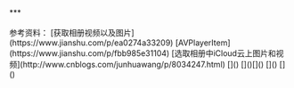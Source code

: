 <br/>
***
<br/>

<br/>
参考资料：
[获取相册视频以及图片](https://www.jianshu.com/p/ea0274a33209)
[AVPlayerItem](https://www.jianshu.com/p/fbb985e31104)
[选取相册中iCloud云上图片和视频](http://www.cnblogs.com/junhuawang/p/8034247.html)
[]()
[]()[]()
[]()
[]()
